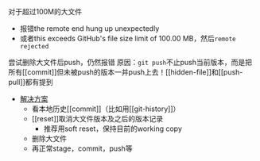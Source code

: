 对于超过100M的大文件
- 报错the remote end hung up unexpectedly
- 或者this exceeds GitHub's file size limit of 100.00 MB，然后`remote rejected`

尝试删除大文件后push，仍然报错
原因：`git push`不止push当前版本，而是把所有[[commit]]但未被push的版本一并push上去！[[hidden-file]]和[[push-pull]]都有提到
- [解决方案](http://t.zoukankan.com/rixiang-p-12048849.html)
    - 看本地历史[[commit]]（比如用[[git-history]]）
    - [[reset]]取消大文件版本及之后的版本记录
      - 推荐用soft reset，保持目前的working copy
    - 删除大文件
    - 再正常stage，commit，push等